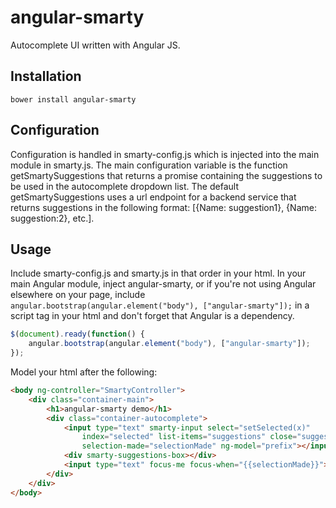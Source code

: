 angular-smarty
==============

Autocomplete UI written with Angular JS.

Installation
---------------------

`bower install angular-smarty`

Configuration
---------------------

Configuration is handled in smarty-config.js which is injected into the main module in smarty.js.
The main configuration variable is the function getSmartySuggestions that returns a promise
containing the suggestions to be used in the autocomplete dropdown list. The default
getSmartySuggestions uses a url endpoint for a backend service that returns suggestions in the
following format: [{Name: suggestion1}, {Name: suggestion:2}, etc.].

Usage
---------------------

Include smarty-config.js and smarty.js in that order in your html.  In your main Angular module,
inject angular-smarty, or if you're not using Angular elsewhere on your page, include
`angular.bootstrap(angular.element("body"), ["angular-smarty"]);` in a script tag in your html and
don't forget that Angular is a dependency.

```js
$(document).ready(function() {
    angular.bootstrap(angular.element("body"), ["angular-smarty"]);
});
```

Model your html after the following:

```html
<body ng-controller="SmartyController">
    <div class="container-main">
        <h1>angular-smarty demo</h1>
        <div class="container-autocomplete">
            <input type="text" smarty-input select="setSelected(x)"
                index="selected" list-items="suggestions" close="suggestionPicked()"
                selection-made="selectionMade" ng-model="prefix"></input>
            <div smarty-suggestions-box></div>
            <input type="text" focus-me focus-when="{{selectionMade}}"></input>
        </div>
    </div>
</body>
```

